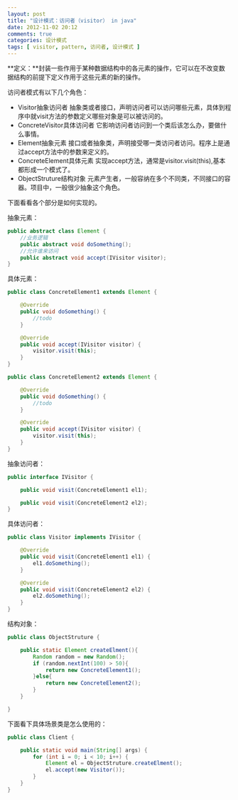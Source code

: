 ```yaml
---
layout: post
title: "设计模式：访问者（visitor） in java"
date: 2012-11-02 20:12
comments: true
categories: 设计模式
tags: [ visitor, pattern, 访问者, 设计模式 ]
---
```

**定义：**封装一些作用于某种数据结构中的各元素的操作，它可以在不改变数据结构的前提下定义作用于这些元素的新的操作。

访问者模式有以下几个角色：

- Visitor抽象访问者 
抽象类或者接口，声明访问者可以访问哪些元素，具体到程序中就visit方法的参数定义哪些对象是可以被访问的。
- ConcreteVisitor具体访问者 
它影响访问者访问到一个类后该怎么办，要做什么事情。
- Element抽象元素 
接口或者抽象类，声明接受哪一类访问者访问。程序上是通过accept方法中的参数来定义的。
- ConcreteElement具体元素
实现accept方法，通常是visitor.visit(this),基本都形成一个模式了。
- ObjectStruture结构对象
元素产生者，一般容纳在多个不同类，不同接口的容器。项目中，一般很少抽象这个角色。   

<!--more-->
下面看看各个部分是如何实现的。 

抽象元素：

```java
public abstract class Element {
    //业务逻辑
    public abstract void doSomething();
    //允许谁来访问
    public abstract void accept(IVisitor visitor);
}
```
具体元素：

```java
public class ConcreteElement1 extends Element {

    @Override
    public void doSomething() {
        //todo
    }

    @Override
    public void accept(IVisitor visitor) {
        visitor.visit(this);
    }
}

public class ConcreteElement2 extends Element {

    @Override
    public void doSomething() {
        //todo
    }

    @Override
    public void accept(IVisitor visitor) {
        visitor.visit(this);
    }
}  
```

抽象访问者：

```java
public interface IVisitor {

    public void visit(ConcreteElement1 el1);

    public void visit(ConcreteElement2 el2);
}
```
具体访问者：

```java
public class Visitor implements IVisitor {

    @Override
    public void visit(ConcreteElement1 el1) {
        el1.doSomething();
    }

    @Override
    public void visit(ConcreteElement2 el2) {
        el2.doSomething();
    }
}
```

结构对象：

```java
public class ObjectStruture {

    public static Element createElment(){
        Random random = new Random();
        if (random.nextInt(100) > 50){
            return new ConcreteElement1();
        }else{
            return new ConcreteElement2();
        }
    }

}
```

下面看下具体场景类是怎么使用的： 

```java
public class Client {

    public static void main(String[] args) {
        for (int i = 0; i < 10; i++) {
            Element el = ObjectStruture.createElment();
            el.accept(new Visitor());
        }
    }
}
```
